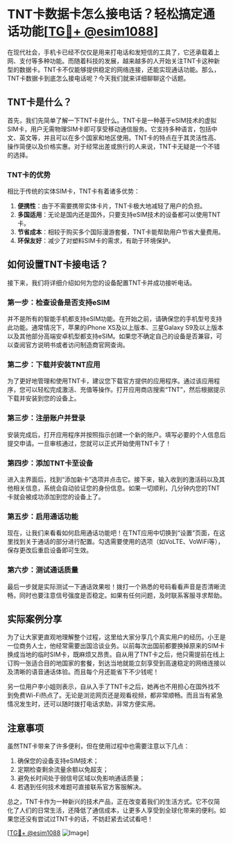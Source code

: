 # TNT卡数据卡怎么接电话？轻松搞定通话功能[[TG💪+ @esim1088](https://t.me/s/esim1088)]

在现代社会，手机卡已经不仅仅是用来打电话和发短信的工具了，它还承载着上网、支付等多种功能。而随着科技的发展，越来越多的人开始关注TNT卡这种新型的数据卡。TNT卡不仅能够提供稳定的网络连接，还能实现通话功能。那么，TNT卡数据卡到底怎么接电话呢？今天我们就来详细聊聊这个话题。

## TNT卡是什么？

首先，我们先简单了解一下TNT卡是什么。TNT卡是一种基于eSIM技术的虚拟SIM卡，用户无需物理SIM卡即可享受移动通信服务。它支持多种语言，包括中文、英文等，并且可以在多个国家和地区使用。TNT卡的特点在于其灵活性高、操作简便以及价格实惠。对于经常出差或旅行的人来说，TNT卡无疑是一个不错的选择。

### TNT卡的优势

相比于传统的实体SIM卡，TNT卡有着诸多优势：

1. **便携性**：由于不需要携带实体卡片，TNT卡极大地减轻了用户的负担。
2. **多国适用**：无论是国内还是国外，只要支持eSIM技术的设备都可以使用TNT卡。
3. **节省成本**：相较于购买多个国际漫游套餐，TNT卡能帮助用户节省大量费用。
4. **环保友好**：减少了对塑料SIM卡的需求，有助于环境保护。

## 如何设置TNT卡接电话？

接下来，我们将详细介绍如何为您的设备配置TNT卡并成功接听电话。

### 第一步：检查设备是否支持eSIM

并不是所有的智能手机都支持eSIM功能。在开始之前，请确保您的手机型号支持此功能。通常情况下，苹果的iPhone XS及以上版本、三星Galaxy S9及以上版本以及其他部分高端安卓机型都支持eSIM。如果您不确定自己的设备是否兼容，可以查阅官方说明书或者访问制造商官网查询。

### 第二步：下载并安装TNT应用

为了更好地管理和使用TNT卡，建议您下载官方提供的应用程序。通过该应用程序，您可以轻松完成激活、充值等操作。打开应用商店搜索“TNT”，然后根据提示下载并安装到您的设备上。

### 第三步：注册账户并登录

安装完成后，打开应用程序并按照指示创建一个新的账户。填写必要的个人信息后提交申请。一旦审核通过，您就可以正式开始使用TNT卡了！

### 第四步：添加TNT卡至设备

进入主界面后，找到“添加新卡”选项并点击它。接下来，输入收到的激活码以及其他相关信息，系统会自动验证您的身份信息。如果一切顺利，几分钟内您的TNT卡就会被成功添加到您的设备上了。

### 第五步：启用通话功能

现在，让我们来看看如何启用通话功能吧！在TNT应用中切换到“设置”页面，在这里找到关于通话的部分进行配置。勾选需要使用的选项（如VoLTE、VoWiFi等），保存更改后重启设备即可生效。

### 第六步：测试通话质量

最后一步就是实际测试一下通话效果啦！拨打一个熟悉的号码看看声音是否清晰流畅，同时也要注意信号强度是否稳定。如果有任何问题，及时联系客服寻求帮助。

## 实际案例分享

为了让大家更直观地理解整个过程，这里给大家分享几个真实用户的经历。小王是一位商务人士，他经常需要出国洽谈业务。以前每次出国前都要换掉原来的SIM卡换成当地的临时SIM卡，既麻烦又昂贵。自从用了TNT卡之后，他只需提前在线上订购一张适合目的地国家的套餐，到达当地就能立刻享受到高速稳定的网络连接以及清晰的语音通话体验。而且每个月还能省下不少钱呢！

另一位用户李小姐则表示，自从入手了TNT卡之后，她再也不用担心在国外找不到免费Wi-Fi热点了。无论是浏览网页还是观看视频，都非常顺畅。而且当有紧急情况发生时，还可以随时拨打电话求助，非常方便实用。

## 注意事项

虽然TNT卡带来了许多便利，但在使用过程中也需要注意以下几点：

1. 确保您的设备支持eSIM技术；
2. 定期检查剩余流量余额以免超支；
3. 避免长时间处于弱信号区域以免影响通话质量；
4. 若遇到任何技术难题可直接联系官方客服解决。

总之，TNT卡作为一种新兴的技术产品，正在改变着我们的生活方式。它不仅简化了人们的日常生活，还降低了通信成本，让更多人享受到全球化带来的便利。如果您还没有尝试过TNT卡的话，不妨赶紧去试试看吧！

[[TG💪+ @esim1088](https://t.me/s/esim1088) ![Image](https://i.postimg.cc/4NQfJmqS/Snipaste-2025-05-13-00-14-12.png)]